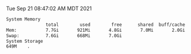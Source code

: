 Tue Sep 21 08:47:02 AM MDT 2021
```bash
System Memory
               total        used        free      shared  buff/cache   available
Mem:           7.7Gi       921Mi       4.8Gi       7.0Mi       2.0Gi       6.5Gi
Swap:          7.6Gi       668Mi       7.0Gi
System Storage
649M	.
```
```bash
